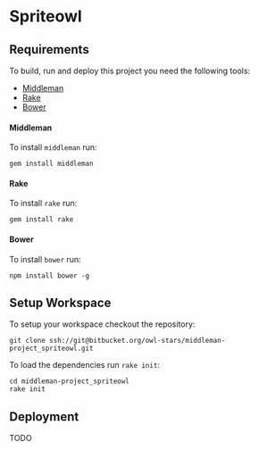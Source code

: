 # Spriteowl

## Requirements

To build, run and deploy this project you need the following tools:

* [Middleman](http://middlemanapp.com)
* [Rake](http://rake.rubyforge.org/)
* [Bower](http://twitter.github.com/bower/)

#### Middleman

To install `middleman` run:

```
gem install middleman
```

#### Rake

To install `rake` run:

```
gem install rake
```

#### Bower

To install `bower` run:

```
npm install bower -g
```

## Setup Workspace

To setup your workspace checkout the repository:

```
git clone ssh://git@bitbucket.org/owl-stars/middleman-project_spriteowl.git
```

To load the dependencies run `rake init`:

```
cd middleman-project_spriteowl
rake init
```

## Deployment

TODO